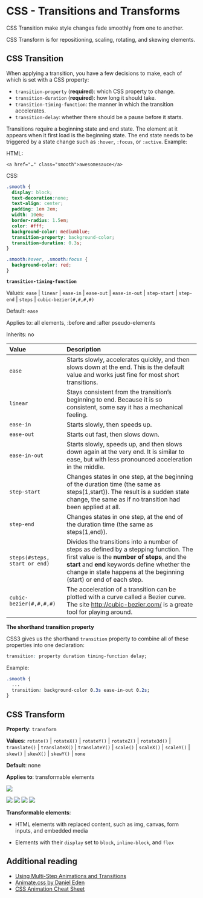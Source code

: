 # CSS - Transitions and Transforms

CSS Transition make style changes fade smoothly from one to another.

CSS Transform is for repositioning, scaling, rotating, and skewing elements.

## CSS Transition

When applying a transition, you have a few decisions to make, each of which is set with a CSS property:

- `transition-property` (**required**): which CSS property to change.
- `transition-duration` (**required**): how long it should take.
- `transition-timing-function`: the manner in which the transition accelerates.
- `transition-delay`: whether there should be a pause before it starts.

Transitions require a beginning state and end state. The element at it appears when it first load is the beginning state. The end state needs to be triggered by a state change such as `:hover`, `:focus`, or `:active`. Example:

HTML: 

`<a href="…" class="smooth">awesomesauce</a>`

CSS:

```css
.smooth {  
  display: block;   
  text-decoration:none;   
  text-align: center;  
  padding: 1em 2em;  
  width: 10em;  
  border-radius: 1.5em;  
  color: #fff;  
  background-color: mediumblue;  
  transition-property: background-color;  
  transition-duration: 0.3s;
}

.smooth:hover, .smooth:focus {  
  background-color: red;
}
```

**`transition-timing-function`**

Values: `ease` | `linear` | `ease-in` | `ease-out` | `ease-in-out` | `step-start` | `step-end` | `steps` | `cubic-bezier(#,#,#,#)`

Default: `ease`

Applies to: all elements, :before and :after pseudo-elements

Inherits: no

| Value | Description |
|:--|:--|
| `ease` | Starts slowly, accelerates quickly, and then slows down at the end. This is the default value and works just fine for most short transitions. | 
| `linear` | Stays consistent from the transition’s beginning to end. Because it is so consistent, some say it has a mechanical feeling. |
| `ease-in` | Starts slowly, then speeds up. |
| `ease-out` | Starts out fast, then slows down. |
| `ease-in-out` | Starts slowly, speeds up, and then slows down again at the very end. It is similar to ease, but with less pronounced acceleration in the middle. |
| `step-start` | Changes states in one step, at the beginning of the duration time (the same as steps(1,start)). The result is a sudden state change, the same as if no transition had been applied at all. |
| `step-end` | Changes states in one step, at the end of the duration time (the same as steps(1,end)). |
| `steps(#steps, start or end)` | Divides the transitions into a number of steps as defined by a stepping function. The first value is the **number of steps**, and the **start** and **end** keywords define whether the change in state happens at the beginning (start) or end of each step. |
| `cubic-bezier(#,#,#,#)`| The acceleration of a transition can be plotted with a curve called a Bezier curve. The site http://cubic-bezier.com/ is a greate tool for playing around. |

**The shorthand transition property**

CSS3 gives us the shorthand `transition` property to combine all of these properties into one declaration:

```css
transition: property duration timing-function delay;
```

Example:

```css
.smooth {  
  ...  
  transition: background-color 0.3s ease-in-out 0.2s;
}
```

## CSS Transform

**Property**: `transform`

**Values**: `rotate()` | `rotateX()` | `rotateY()` | `rotateZ()` | `rotate3d()` | `translate()` | `translateX()` | `translateY()` | `scale()` | `scaleX()` | `scaleY()` | `skew()` | `skewX()` | `skewY()` | `none`

**Default**: none

**Applies to**: transformable elements

![](../images/css_transform1.png)

![](../images/css_transform_rotate.png)
![](../images/css_transform_scale.png)
![](../images/css_transform_skew.png)
![](../images/css_transform_translate.png)

**Transformable elements**:

- HTML elements with replaced content, such as img, canvas, form inputs, and embedded media

- Elements with their `display` set to `block`, `inline-block`, and `flex`

## Additional reading

- [Using Multi-Step Animations and Transitions](http://css-tricks.com/using-multi-step-animations-transitions/)
- [Animate.css by Daniel Eden](http://daneden.github.io/animate.css/)
- [CSS Animation Cheat Sheet](http://www.justinaguilar.com/animations/index.html)